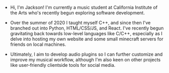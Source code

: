  - Hi, I'm Jackson! I'm currently a music student at California Institute of the Arts who's recently begun exploring 
software development. 

 - Over the summer of 2020 I taught myself C++, and since then I've branched out into Python, HTML/CSS/JS, 
and React. I've recently begun gravitating back towards low-level languages like C/C++, especially as I delve into hosting
my own website and some small minecraft servers for friends on local machines. 


 - Ultimately, I aim to develop audio plugins so  I can further customize and improve my musical workflow, although 
I'm also keen on other projects like user-friendly clientside tools for social media. 
